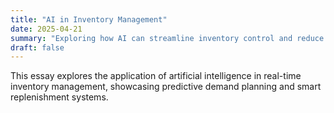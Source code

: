 ```yaml
---
title: "AI in Inventory Management"
date: 2025-04-21
summary: "Exploring how AI can streamline inventory control and reduce stock-related inefficiencies."
draft: false
---
```


This essay explores the application of artificial intelligence in real-time inventory management, showcasing predictive demand planning and smart replenishment systems.
